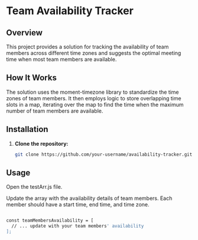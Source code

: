 # Team Availability Tracker

## Overview

This project provides a solution for tracking the availability of team members across different time zones and suggests the optimal meeting time when most team members are available.

## How It Works
The solution uses the moment-timezone library to standardize the time zones of team members. It then employs logic to store overlapping time slots in a map, iterating over the map to find the time when the maximum number of team members are available.

## Installation

1. **Clone the repository:**

   ```bash
   git clone https://github.com/your-username/availability-tracker.git

## Usage
Open the testArr.js file.

Update the array with the availability details of team members. Each member should have a start time, end time, and time zone.

```bash

const teamMembersAvailability = [
  // ... update with your team members' availability
];
